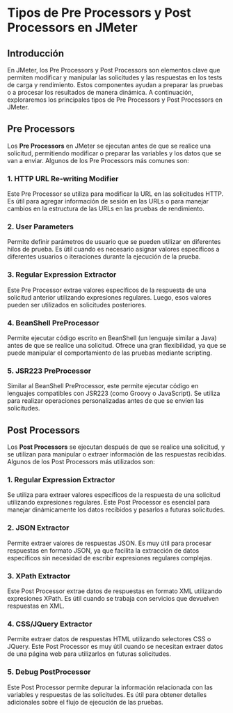 # Tipos de Pre Processors y Post Processors en JMeter

## Introducción

En JMeter, los Pre Processors y Post Processors son elementos clave que permiten modificar y manipular las solicitudes y las respuestas en los tests de carga y rendimiento. Estos componentes ayudan a preparar las pruebas o a procesar los resultados de manera dinámica. A continuación, exploraremos los principales tipos de Pre Processors y Post Processors en JMeter.

## Pre Processors

Los **Pre Processors** en JMeter se ejecutan antes de que se realice una solicitud, permitiendo modificar o preparar las variables y los datos que se van a enviar. Algunos de los Pre Processors más comunes son:

### 1. **HTTP URL Re-writing Modifier**

Este Pre Processor se utiliza para modificar la URL en las solicitudes HTTP. Es útil para agregar información de sesión en las URLs o para manejar cambios en la estructura de las URLs en las pruebas de rendimiento.

### 2. **User Parameters**

Permite definir parámetros de usuario que se pueden utilizar en diferentes hilos de prueba. Es útil cuando es necesario asignar valores específicos a diferentes usuarios o iteraciones durante la ejecución de la prueba.

### 3. **Regular Expression Extractor**

Este Pre Processor extrae valores específicos de la respuesta de una solicitud anterior utilizando expresiones regulares. Luego, esos valores pueden ser utilizados en solicitudes posteriores.

### 4. **BeanShell PreProcessor**

Permite ejecutar código escrito en BeanShell (un lenguaje similar a Java) antes de que se realice una solicitud. Ofrece una gran flexibilidad, ya que se puede manipular el comportamiento de las pruebas mediante scripting.

### 5. **JSR223 PreProcessor**

Similar al BeanShell PreProcessor, este permite ejecutar código en lenguajes compatibles con JSR223 (como Groovy o JavaScript). Se utiliza para realizar operaciones personalizadas antes de que se envíen las solicitudes.

## Post Processors

Los **Post Processors** se ejecutan después de que se realice una solicitud, y se utilizan para manipular o extraer información de las respuestas recibidas. Algunos de los Post Processors más utilizados son:

### 1. **Regular Expression Extractor**

Se utiliza para extraer valores específicos de la respuesta de una solicitud utilizando expresiones regulares. Este Post Processor es esencial para manejar dinámicamente los datos recibidos y pasarlos a futuras solicitudes.

### 2. **JSON Extractor**

Permite extraer valores de respuestas JSON. Es muy útil para procesar respuestas en formato JSON, ya que facilita la extracción de datos específicos sin necesidad de escribir expresiones regulares complejas.

### 3. **XPath Extractor**

Este Post Processor extrae datos de respuestas en formato XML utilizando expresiones XPath. Es útil cuando se trabaja con servicios que devuelven respuestas en XML.

### 4. **CSS/JQuery Extractor**

Permite extraer datos de respuestas HTML utilizando selectores CSS o JQuery. Este Post Processor es muy útil cuando se necesitan extraer datos de una página web para utilizarlos en futuras solicitudes.

### 5. **Debug PostProcessor**

Este Post Processor permite depurar la información relacionada con las variables y respuestas de las solicitudes. Es útil para obtener detalles adicionales sobre el flujo de ejecución de las pruebas.

